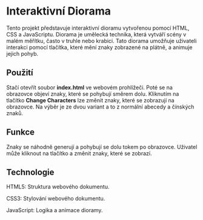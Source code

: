 # Interaktivní Diorama
Tento projekt představuje interaktivní dioramu vytvořenou pomocí HTML, CSS a JavaScriptu. Diorama je umělecká technika, která vytváří scény v malém měřítku, často v truhle nebo krabici. Tato diorama umožňuje uživateli interakci pomocí tlačítka, které mění znaky zobrazené na plátně, a animuje jejich pohyb.

## Použití
Stačí otevřít soubor **index.html** ve webovém prohlížeči.
Poté se na obrazovce objeví znaky, které se pohybují směrem dolu.
Kliknutím na tlačítko **Change Characters** lze změnit znaky, které se zobrazují na obrazovce. Na výběr je ze dvou variant a to z normální abecedy a čínských znaků.

## Funkce
Znaky se náhodně generují a pohybují se dolu tokem po obrazovce.
Uživatel může kliknout na tlačítko a změnit znaky, které se zobrazí.

## Technologie
HTML5: Struktura webového dokumentu.

CSS3: Stylování webového dokumentu.

JavaScript: Logika a animace dioramy.
